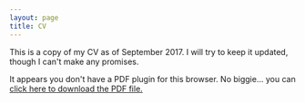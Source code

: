 ```yaml
---
layout: page
title: CV
---
```

<p>This is a copy of my CV as of September 2017.  I will try to keep it updated, though I can't make any promises.</p>

<object data="assets/documents/Gibbons_CV.pdf" type="application/pdf" width="100%" height="1000">
  
  <p>It appears you don't have a PDF plugin for this browser.
    No biggie... you can <a href="myfile.pdf">click here to
      download the PDF file.</a></p>
  
</object>

